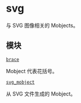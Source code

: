 # svg 

与 SVG 图像相关的 Mobjects。

## 模块

[`brace`](manim.mobject.svg.brace.html#module-manim.mobject.svg.brace "manim.mobject.svg.brace")

Mobject 代表花括号。

[`svg_mobject`](manim.mobject.svg.svg_mobject.html#module-manim.mobject.svg.svg_mobject "manim.mobject.svg.svg_mobject")

从 SVG 文件生成的 Mobject。
